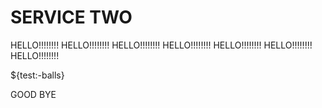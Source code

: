 # SERVICE TWO

HELLO!!!!!!!!
HELLO!!!!!!!!
HELLO!!!!!!!!
HELLO!!!!!!!!
HELLO!!!!!!!!
HELLO!!!!!!!!
HELLO!!!!!!!!

${test:-balls}

GOOD BYE
